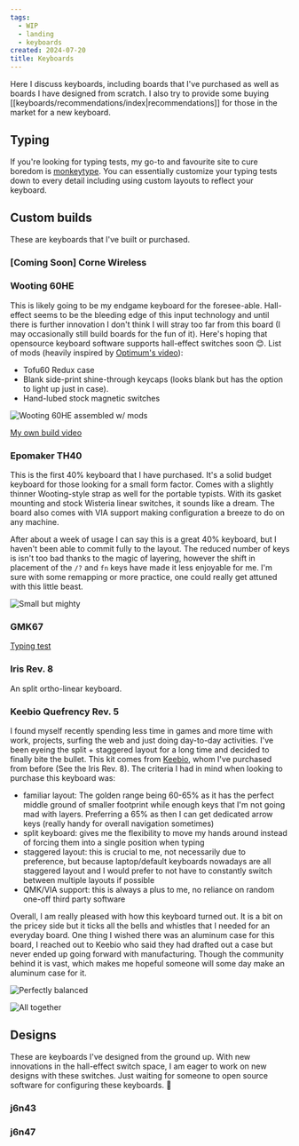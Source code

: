 ```yaml
---
tags:
  - WIP
  - landing
  - keyboards
created: 2024-07-20
title: Keyboards
---
```


Here I discuss keyboards, including boards that I've purchased as well as boards I have designed from scratch. I also try to provide some buying [[keyboards/recommendations/index|recommendations]] for those in the market for a new keyboard.

## Typing

If you're looking for typing tests, my go-to and favourite site to cure boredom is [monkeytype](https://monkeytype.com/profile/j6n). You can essentially customize your typing tests down to every detail including using custom layouts to reflect your keyboard.

## Custom builds

These are keyboards that I've built or purchased.

### \[Coming Soon\] Corne Wireless

### Wooting 60HE

This is likely going to be my endgame keyboard for the foresee-able. Hall-effect seems to be the bleeding edge of this input technology and until there is further innovation I don't think I will stray too far from this board (I may occasionally still build boards for the fun of it). Here's hoping that opensource keyboard software supports hall-effect switches soon 😊. List of mods (heavily inspired by [Optimum's video](https://www.youtube.com/watch?v=EuULrGtbDy4)):

- Tofu60 Redux case
- Blank side-print shine-through keycaps (looks blank but has the option to light up just in case).
- Hand-lubed stock magnetic switches

![Wooting 60HE assembled w/ mods](https://res.cloudinary.com/drwjkxxud/image/upload/v1721106541/wooting_ok1qsh.png)

[My own build video](https://youtu.be/q0zwpSPiivQ)

### Epomaker TH40

This is the first 40% keyboard that I have purchased. It's a solid budget keyboard for those looking for a small form factor. Comes with a slightly thinner Wooting-style strap as well for the portable typists. With its gasket mounting and stock Wisteria linear switches, it sounds like a dream. The board also comes with VIA support making configuration a breeze to do on any machine.

After about a week of usage I can say this is a great 40% keyboard, but I haven't been able to commit fully to the layout. The reduced number of keys is isn't too bad thanks to the magic of layering, however the shift in placement of the `/?` and `fn` keys have made it less enjoyable for me. I'm sure with some remapping or more practice, one could really get attuned with this little beast.

![Small but mighty](https://res.cloudinary.com/drwjkxxud/image/upload/v1721882291/IMG_5844_zfx1qx.jpg)

### GMK67

[Typing test](https://youtu.be/KAHYueb5evo)

### Iris Rev. 8

An split ortho-linear keyboard.

### Keebio Quefrency Rev. 5

I found myself recently spending less time in games and more time with work, projects, surfing the web and just doing day-to-day activities. I've been eyeing the split + staggered layout for a long time and decided to finally bite the bullet. This kit comes from [Keebio](https://keeb.io/), whom I've purchased from before (See the Iris Rev. 8). The criteria I had in mind when looking to purchase this keyboard was:

- familiar layout: The golden range being 60-65% as it has the perfect middle ground of smaller footprint while enough keys that I'm  not going mad with layers. Preferring a 65% as then I can get dedicated arrow keys (really handy for overall navigation sometimes)
- split keyboard: gives me the flexibility to move my hands around instead of forcing them into a single position when typing
- staggered layout: this is crucial to me, not necessarily due to preference, but because laptop/default keyboards nowadays are all staggered layout and I would prefer to not have to constantly switch between multiple layouts if possible
- QMK/VIA support: this is always a plus to me, no reliance on random one-off third party software

Overall, I am really pleased with how this keyboard turned out. It is a bit on the pricey side but it ticks all the bells and whistles that I needed for an everyday board. One thing I wished there was an aluminum case for this board, I reached out to Keebio who said they had drafted out a case but never ended up going forward with manufacturing. Though the community behind it is vast, which makes me hopeful someone will some day make an aluminum case for it.

![Perfectly balanced](https://res.cloudinary.com/drwjkxxud/image/upload/v1723563014/IMG_6101_fzb88h.jpg)

![All together](https://res.cloudinary.com/drwjkxxud/image/upload/v1723563013/IMG_6100_mt704x.jpg)

## Designs

These are keyboards I've designed from the ground up. With new innovations in the hall-effect switch space, I am eager to work on new designs with these switches. Just waiting for someone to open source software for configuring these keyboards. 👀

### j6n43

### j6n47
